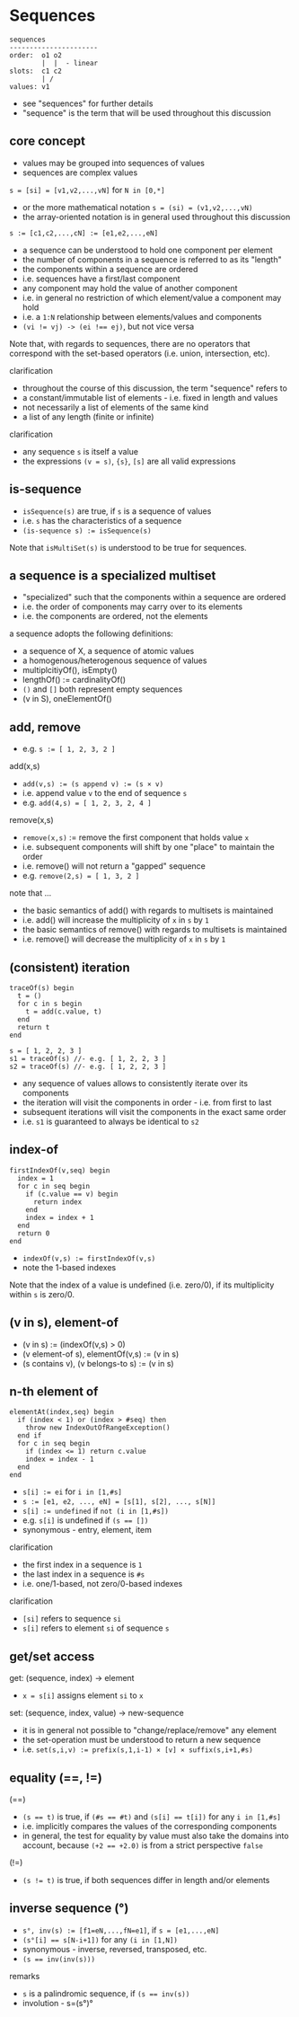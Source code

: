 
<!-- ======================================================================= -->
# Sequences

```
sequences
----------------------
order:  o1 o2
        |  |  - linear
slots:  c1 c2
        | /
values: v1
```

* see "sequences" for further details
* "sequence" is the term that will be used throughout this discussion

<!-- ======================================================================= -->
## core concept

* values may be grouped into sequences of values
* sequences are complex values

`s = [si] = [v1,v2,...,vN]` for `N in [0,*]`

* or the more mathematical notation `s = (si) = (v1,v2,...,vN)`
* the array-oriented notation is in general used throughout this discussion

`s := [c1,c2,...,cN] := [e1,e2,...,eN]`

* a sequence can be understood to hold one component per element
* the number of components in a sequence is referred to as its "length"
* the components within a sequence are ordered
* i.e. sequences have a first/last component
* any component may hold the value of another component
* i.e. in general no restriction of which element/value a component may hold
* i.e. a `1:N` relationship between elements/values and components
* `(vi != vj) -> (ei !== ej)`, but not vice versa

Note that, with regards to sequences, there are no operators that correspond
with the set-based operators (i.e. union, intersection, etc).

clarification

* throughout the course of this discussion, the term "sequence" refers to
* a constant/immutable list of elements - i.e. fixed in length and values
* not necessarily a list of elements of the same kind
* a list of any length (finite or infinite)

clarification

* any sequence `s` is itself a value
* the expressions `(v = s)`, `{s}`, `[s]` are all valid expressions

<!-- ======================================================================= -->
## is-sequence

* `isSequence(s)` are true, if `s` is a sequence of values
* i.e. `s` has the characteristics of a sequence
* `(is-sequence s) := isSequence(s)`

Note that `isMultiSet(s)` is understood to be true for sequences.

<!-- ======================================================================= -->
## a sequence is a specialized multiset

* "specialized" such that the components within a sequence are ordered
* i.e. the order of components may carry over to its elements
* i.e. the components are ordered, not the elements

a sequence adopts the following definitions:

* a sequence of X, a sequence of atomic values
* a homogenous/heterogenous sequence of values
* multiplcitiyOf(), isEmpty()
* lengthOf() := cardinalityOf()
* `()` and `[]` both represent empty sequences
* (v in S), oneElementOf()

<!-- ======================================================================= -->
## add, remove

* e.g. `s := [ 1, 2, 3, 2 ]`

add(x,s)

* `add(v,s) := (s append v) := (s × v)`
* i.e. append value `v` to the end of sequence `s`
* e.g. `add(4,s) = [ 1, 2, 3, 2, 4 ]`

remove(x,s)

* `remove(x,s)` := remove the first component that holds value `x`
* i.e. subsequent components will shift by one "place" to maintain the order
* i.e. remove() will not return a "gapped" sequence
* e.g. `remove(2,s) = [ 1, 3, 2 ]`

note that ...

* the basic semantics of add() with regards to multisets is maintained
* i.e. add() will increase the multiplicity of `x` in `s` by `1`
* the basic semantics of remove() with regards to multisets is maintained
* i.e. remove() will decrease the multiplicity of `x` in `s` by `1`

<!-- ======================================================================= -->
## (consistent) iteration

```
traceOf(s) begin
  t = ()
  for c in s begin
    t = add(c.value, t)
  end
  return t
end

s = [ 1, 2, 2, 3 ]
s1 = traceOf(s) //- e.g. [ 1, 2, 2, 3 ]
s2 = traceOf(s) //- e.g. [ 1, 2, 2, 3 ]
```

* any sequence of values allows to consistently iterate over its components
* the iteration will visit the components in order - i.e. from first to last
* subsequent iterations will visit the components in the exact same order
* i.e. `s1` is guaranteed to always be identical to `s2`

<!-- ======================================================================= -->
## index-of

```
firstIndexOf(v,seq) begin
  index = 1
  for c in seq begin
    if (c.value == v) begin
      return index
    end
    index = index + 1
  end
  return 0
end
```

* `indexOf(v,s) := firstIndexOf(v,s)`
* note the 1-based indexes

Note that the index of a value is undefined (i.e. zero/0),
if its multiplicity within `s` is zero/0.

<!-- ======================================================================= -->
## (v in s), element-of

* (v in s) := (indexOf(v,s) > 0)
* (v element-of s), elementOf(v,s) := (v in s)
* (s contains v), (v belongs-to s) := (v in s)

<!-- ======================================================================= -->
## n-th element of

```
elementAt(index,seq) begin
  if (index < 1) or (index > #seq) then
    throw new IndexOutOfRangeException()
  end if
  for c in seq begin
    if (index <= 1) return c.value
    index = index - 1
  end
end
```

* `s[i] := ei` for `i in [1,#s]`
* `s := [e1, e2, ..., eN] = [s[1], s[2], ..., s[N]]`
* `s[i] := undefined` if `not (i in [1,#s])`
* e.g. `s[i]` is undefined if `(s == [])`
* synonymous - entry, element, item

clarification

* the first index in a sequence is `1`
* the last index in a sequence is `#s`
* i.e. one/1-based, not zero/0-based indexes

clarification

* `[si]` refers to sequence `si`
* `s[i]` refers to element `si` of sequence `s`

<!-- ======================================================================= -->
## get/set access

get: (sequence, index) -> element

* `x = s[i]` assigns element `si` to `x`

set: (sequence, index, value) -> new-sequence

* it is in general not possible to "change/replace/remove" any element
* the set-operation must be understood to return a new sequence
* i.e. `set(s,i,v) := prefix(s,1,i-1) × [v] × suffix(s,i+1,#s)`

<!-- ======================================================================= -->
## equality (==, !=)

(==)

* `(s == t)` is true, if `(#s == #t)` and `(s[i] == t[i])` for any `i in [1,#s]`
* i.e. implicitly compares the values of the corresponding components
* in general, the test for equality by value must also take the domains into
  account, because `(+2 == +2.0)` is from a strict perspective `false`

(!=)

* `(s != t)` is true, if both sequences differ in length and/or elements

<!-- ======================================================================= -->
## inverse sequence (°)

* `s°, inv(s) := [f1=eN,...,fN=e1]`, if `s = [e1,...,eN]`
* `(s°[i] == s[N-i+1])` for any `(i in [1,N])`
* synonymous - inverse, reversed, transposed, etc.
* `(s == inv(inv(s)))`

remarks

* `s` is a palindromic sequence, if `(s == inv(s))`
* involution - s=(s°)°
